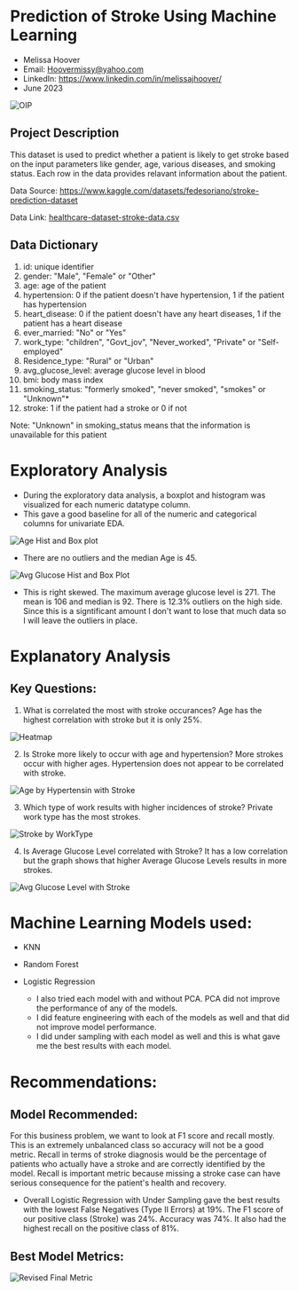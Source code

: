 # Prediction of Stroke Using Machine Learning
  - Melissa Hoover
  - Email:  Hoovermissy@yahoo.com
  - LinkedIn: https://www.linkedin.com/in/melissajhoover/
  - June 2023

![OIP](https://github.com/Mhoover41/Stroke-Prediction/assets/127150137/966e5a72-a867-4534-b655-9dc592dc12ab)

## Project Description
This dataset is used to predict whether a patient is likely to get stroke based on the input parameters like gender, age, various diseases, and smoking status. Each row in the data provides relavant information about the patient.

Data Source: https://www.kaggle.com/datasets/fedesoriano/stroke-prediction-dataset

Data Link: [healthcare-dataset-stroke-data.csv](https://github.com/Mhoover41/Stroke-Prediction/files/11501796/healthcare-dataset-stroke-data.csv)

## Data Dictionary
1) id: unique identifier
2) gender: "Male", "Female" or "Other"
3) age: age of the patient
4) hypertension: 0 if the patient doesn't have hypertension, 1 if the patient has hypertension
5) heart_disease: 0 if the patient doesn't have any heart diseases, 1 if the patient has a heart disease
6) ever_married: "No" or "Yes"
7) work_type: "children", "Govt_jov", "Never_worked", "Private" or "Self-employed"
8) Residence_type: "Rural" or "Urban"
9) avg_glucose_level: average glucose level in blood
10) bmi: body mass index
11) smoking_status: "formerly smoked", "never smoked", "smokes" or "Unknown"*
12) stroke: 1 if the patient had a stroke or 0 if not

Note: "Unknown" in smoking_status means that the information is unavailable for this patient

# Exploratory Analysis
- During the exploratory data analysis, a boxplot and histogram was visualized for each numeric datatype column.
- This gave a good baseline for all of the numeric and categorical columns for univariate EDA.

![Age Hist and Box plot](https://github.com/Mhoover41/Stroke-Prediction/assets/127150137/914d2a9b-aafd-4970-9437-731fa7811f58)

- There are no outliers and the median Age is 45.

![Avg Glucose Hist and Box Plot](https://github.com/Mhoover41/Stroke-Prediction/assets/127150137/0072566f-11c8-403f-8bce-174c5ada132a)

- This is right skewed. The maximum average glucose level is 271. The mean is 106 and median is 92. There is 12.3% outliers on the high side. Since this is a signtificant amount I don't want to lose that much data so I will leave the outliers in place.

# Explanatory Analysis
## Key Questions:
1. What is correlated the most with stroke occurances?  Age has the highest correlation with stroke but it is only 25%.  

![Heatmap](https://github.com/Mhoover41/Stroke-Prediction/assets/127150137/c2f7b74a-7241-450a-a790-99539c760d59)

2. Is Stroke more likely to occur with age and hypertension?  More strokes occur with higher ages. Hypertension does not appear to be correlated with stroke.

![Age by Hypertensin with Stroke](https://github.com/Mhoover41/Stroke-Prediction/assets/127150137/28dcfcbf-e4aa-4156-9f19-c750e1db1b59)

3. Which type of work results with higher incidences of stroke?  Private work type has the most strokes. 

![Stroke by WorkType](https://github.com/Mhoover41/Stroke-Prediction/assets/127150137/eed12cfc-f622-4d59-9bcd-971e414d6d72)

4.  Is Average Glucose Level correlated with Stroke?  It has a low correlation but the graph shows that higher Average Glucose Levels results in more strokes.

![Avg Glucose Level with Stroke](https://github.com/Mhoover41/Stroke-Prediction/assets/127150137/eea8174e-5fa0-4665-932e-166349542395)


# Machine Learning Models used:
- KNN
- Random Forest
- Logistic Regression

    - I also tried each model with and without PCA.  PCA did not improve the performance of any of the models.  
    - I did feature engineering with each of the models as well and that did not improve model performance.
    - I did under sampling with each model as well and this is what gave me the best results with each model. 

# Recommendations: 
## Model Recommended: 
For this business problem, we want to look at F1 score and recall mostly. This is an extremely unbalanced class so accuracy will not be a good metric. Recall in terms of stroke diagnosis would be the percentage of patients who actually have a stroke and are correctly identified by the model. Recall is important metric because missing a stroke case can have serious consequence for the patient's health and recovery.

- Overall Logistic Regression with Under Sampling gave the best results with the lowest False Negatives (Type II Errors) at 19%. The F1 score of our positive class (Stroke) was 24%. Accuracy was 74%. It also had the highest recall on the positive class of 81%.

## Best Model Metrics: 

![Revised Final Metric](https://github.com/Mhoover41/Stroke-Prediction/assets/127150137/37b3e77d-e3b6-4e91-b16d-2fb183a010b3)


